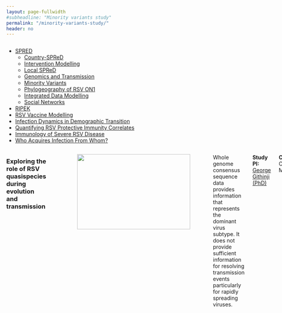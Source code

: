 ```yaml
---
layout: page-fullwidth
#subheadline: "Minority variants study"
permalink: "/minority-variants-study/"
header: no
---
```


<section role="main" class="scroll-container">

<div class="row">
<div class="large-4 medium-4 columns"> <!--side nav -->
<div class="hide-for-small">
<div class="sidebar">	
<p></p>
<nav class="side-nav">
<ul class="side-nav">
<li  class="active"><a href="{{ site.url }}/research">SPRED<span class="sub-arrow"></span></a>
<ul  class="nobull">
<li><a href="{{ site.url }}/spred-kenya">Country-SPReD</a></li>
<li><a href="{{ site.url }}/intervention-modelling">Intervention Modelling</a></li>
<li><a href="{{ site.url }}/local-spred">Local SPReD</a></li>
<li><a href="{{ site.url }}/genomics-and-transmission-study">Genomics and Transmission</a></li>
<li class="active"><a href="{{ site.url }}/minority-variants-study">Minority Variants</a></li>
<li><a href="{{ site.url }}/rsv-on1-phylogeography">Phylogeography of RSV ON1</a></li>
<li><a href="{{ site.url }}/integrated-data-modelling">Integrated Data Modelling</a></li>
<li><a href="{{ site.url }}/social-networks-study">Social Networks</a></li>
</ul>
</li>
<li>
<a href="{{ site.url }}/ripek">RIPEK</a>
</li>
<li>
<a href="{{site.url}}/rsv-vaccine-modelling">RSV Vaccine Modelling</a>
</li>
<li>
<a href="{{site.url}}/infection-dynamics-in-demographic-transition">Infection Dynamics in Demographic Transition</a>
</li>
<li>
<a href="{{site.url}}/quantifying-rsv-protective-immunity-correlates">Quantifying RSV Protective Immunity Correlates</a>
</li>
<li>
<a href="{{site.url}}/immunology-of-severe-rsv-disease">Immunology of Severe RSV Disease</a>
</li>
<li>
<a href="{{site.url}}/who-acquires-infection-from-whom2">Who Acquires Infection From Whom?</a>
</li>
</ul>
</nav>
</div>
</div>
</div>

<div class="large-8 medium-8 columns"> <!--container -->

<div class="row">
<div class="large-12 columns large-centered">
<h3 class="light centered-text" itemprop="headline">Exploring the role of RSV quasispecies during evolution and transmission</h3>
<br>
</div>
</div>

<div class="row">
<div class="large-12 columns">
<figure><img src="{{ site.url }}/images/minority-variants.png" alt="" height="200" width="300"></figure>
</div>
</div>

<div class="row">
<div class="large-12 columns large-centered">
<p>Whole genome consensus sequence data provides information that represents the dominant virus subtype. It does not provide sufficient information for resolving transmission events particularly for rapidly spreading viruses.</p>
<p><strong> Study PI: </strong><a href="{{ site.url }}/george-githinji">George Githinji (PhD)</a></p>
<p><Strong>Collaborators:</Strong> Colin Worby, Matt Cotten</p>
</div>
</div>

</div>
</div>
</section>
